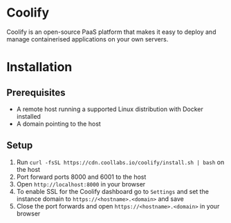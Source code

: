 # Coolify

Coolify is an open-source PaaS platform that makes it easy to deploy and manage containerised applications on your own servers.

# Installation

## Prerequisites

- A remote host running a supported Linux distribution with Docker installed
- A domain pointing to the host

## Setup

1. Run `curl -fsSL https://cdn.coollabs.io/coolify/install.sh | bash` on the host
2. Port forward ports 8000 and 6001 to the host
3. Open `http://localhost:8000` in your browser
4. To enable SSL for the Coolify dashboard go to `Settings` and set the instance domain to `https://<hostname>.<domain>` and save
5. Close the port forwards and open `https://<hostname>.<domain>` in your browser

